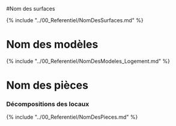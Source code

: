 #Nom des surfaces

{% include "../00_Referentiel/NomDesSurfaces.md" %}

# Nom des modèles

{% include "../00_Referentiel/NomDesModeles_Logement.md" %}

# Nom des pièces

### Décompositions des locaux

{% include "../00_Referentiel/NomDesPieces.md" %}
